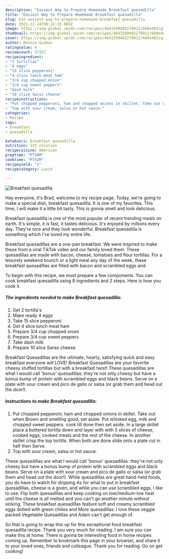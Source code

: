 ```yaml
---
description: "Easiest Way to Prepare Homemade Breakfast quesadilla"
title: "Easiest Way to Prepare Homemade Breakfast quesadilla"
slug: 615-easiest-way-to-prepare-homemade-breakfast-quesadilla
date: 2021-12-24T09:22:33.002Z
image: https://img-global.cpcdn.com/recipes/4641599402278912/680x482cq70/breakfast-quesadilla-recipe-main-photo.jpg
thumbnail: https://img-global.cpcdn.com/recipes/4641599402278912/680x482cq70/breakfast-quesadilla-recipe-main-photo.jpg
cover: https://img-global.cpcdn.com/recipes/4641599402278912/680x482cq70/breakfast-quesadilla-recipe-main-photo.jpg
author: Ronnie Guzman
ratingvalue: 4
reviewcount: 37157
recipeingredient:
- "2 tortillas"
- "4 eggs"
- "15 slice pepperoni"
- "4 slice lunch meat ham"
- "3/4 cup chopped onion"
- "3/4 cup sweet peppers"
- "dash milk"
- "10 slice Swiss cheese"
recipeinstructions:
- "Put chopped pepperoni, ham and chopped onions in skillet. Take out when Brown and smellIng good, set aside.  Put whisked egg, milk and chopped sweet peppers. cook till done then set aside. In a large skillet place a buttered tortilla down and layer with with 5 slices of cheese, cooked eggs, cooked meats and the rest of the cheese.  In another skillet crisp the top tortilla.  When both are done  slide onto a plate cut in half then Serve."
- "Top with sour cream, salsa or hot sauce."
categories:
- Recipe
tags:
- breakfast
- quesadilla

katakunci: breakfast quesadilla 
nutrition: 225 calories
recipecuisine: American
preptime: "PT38M"
cooktime: "PT42M"
recipeyield: "2"
recipecategory: Lunch

---
```



![Breakfast quesadilla](https://img-global.cpcdn.com/recipes/4641599402278912/680x482cq70/breakfast-quesadilla-recipe-main-photo.jpg)

Hey everyone, it's Brad, welcome to my recipe page. Today, we're going to make a special dish, breakfast quesadilla. It is one of my favorites. This time, I will make it a little bit tasty. This is gonna smell and look delicious.

Breakfast quesadilla is one of the most popular of recent trending meals on earth. It's simple, it is fast, it tastes delicious. It's enjoyed by millions every day. They're nice and they look wonderful. Breakfast quesadilla is something which I've loved my entire life.

Breakfast quesadillas are a one-pan breakfast. We were inspired to make these from a viral TikTok video and our family loved them. These quesadillas are made with bacon, cheese, tomatoes and flour tortillas. For a leisurely weekend brunch or a light meal any day of the week, these breakfast quesadillas are filled with bacon and scrambled eggs and.


To begin with this recipe, we must prepare a few components. You can cook breakfast quesadilla using 8 ingredients and 2 steps. Here is how you cook it.

<!--inarticleads1-->

##### The ingredients needed to make Breakfast quesadilla:

1. Get 2 tortilla&#39;s
1. Make ready 4 eggs
1. Take 15 slice pepperoni
1. Get 4 slice lunch meat ham
1. Prepare 3/4 cup chopped onion
1. Prepare 3/4 cup sweet peppers
1. Take dash milk
1. Prepare 10 slice Swiss cheese


Breakfast Quesadillas are the ultimate, hearty, satisfying quick and easy breakfast everyone will LOVE! Breakfast Quesadillas are your favorite cheesy stuffed tortillas but with a breakfast twist! These quesadillas are what I would call &#39;bonus&#39; quesadillas: they&#39;re not only cheesy but have a bonus bump of protein with scrambled eggs and black beans. Serve on a plate with sour cream and pico de gallo or salsa (or grab them and head out the door!). 

<!--inarticleads2-->

##### Instructions to make Breakfast quesadilla:

1. Put chopped pepperoni, ham and chopped onions in skillet. Take out when Brown and smellIng good, set aside.  Put whisked egg, milk and chopped sweet peppers. cook till done then set aside. In a large skillet place a buttered tortilla down and layer with with 5 slices of cheese, cooked eggs, cooked meats and the rest of the cheese.  In another skillet crisp the top tortilla.  When both are done  slide onto a plate cut in half then Serve.
1. Top with sour cream, salsa or hot sauce.


These quesadillas are what I would call &#39;bonus&#39; quesadillas: they&#39;re not only cheesy but have a bonus bump of protein with scrambled eggs and black beans. Serve on a plate with sour cream and pico de gallo or salsa (or grab them and head out the door!). While quesadillas are great hand-held foods, you do have to watch for dripping As for what to put in breakfast quesadillas, cheese is a given, and while you can use scrambled eggs, I like to use. Flip both quesadillas and keep cooking on low/medium-low heat until the cheese is all melted and you can&#39;t go another minute without sinking. These breakfast quesadillas feature soft and creamy scrambled eggs dotted with green chilies and More quesadillas: I love these veggie packed Vegetable Quesadillas and Adam can&#39;t get enough of. 

So that is going to wrap this up for this exceptional food breakfast quesadilla recipe. Thank you very much for reading. I am sure you can make this at home. There is gonna be interesting food in home recipes coming up. Remember to bookmark this page in your browser, and share it to your loved ones, friends and colleague. Thank you for reading. Go on get cooking!
